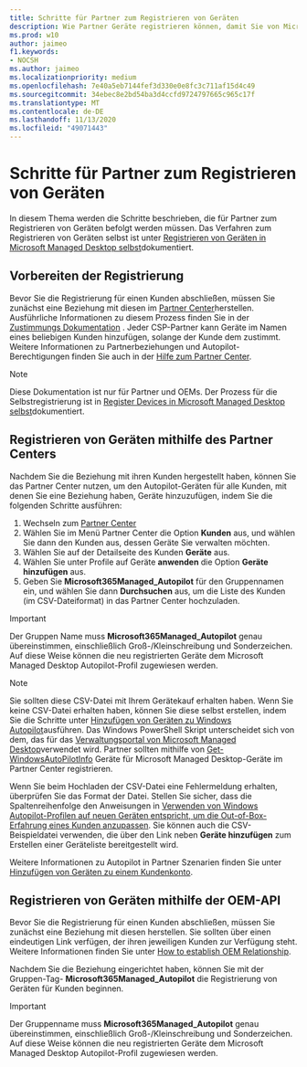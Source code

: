 ```yaml
---
title: Schritte für Partner zum Registrieren von Geräten
description: Wie Partner Geräte registrieren können, damit Sie von Microsoft Managed Desktop verwaltet werden können
ms.prod: w10
author: jaimeo
f1.keywords:
- NOCSH
ms.author: jaimeo
ms.localizationpriority: medium
ms.openlocfilehash: 7e40a5eb7144fef3d330e0e8fc3c711af15d4c49
ms.sourcegitcommit: 34ebec8e2bd54ba3d4ccfd9724797665c965c17f
ms.translationtype: MT
ms.contentlocale: de-DE
ms.lasthandoff: 11/13/2020
ms.locfileid: "49071443"
---
```

# <a name="steps-for-partners-to-register-devices"></a>Schritte für Partner zum Registrieren von Geräten


In diesem Thema werden die Schritte beschrieben, die für Partner zum Registrieren von Geräten befolgt werden müssen. Das Verfahren zum Registrieren von Geräten selbst ist unter [Registrieren von Geräten in Microsoft Managed Desktop selbst](register-devices-self.md)dokumentiert.



## <a name="prepare-for-registration"></a>Vorbereiten der Registrierung 
Bevor Sie die Registrierung für einen Kunden abschließen, müssen Sie zunächst eine Beziehung mit diesen im [Partner Center](https://partner.microsoft.com/dashboard)herstellen. Ausführliche Informationen zu diesem Prozess finden Sie in der [Zustimmungs Dokumentation](https://docs.microsoft.com/windows/deployment/windows-autopilot/registration-auth#csp-authorization) . Jeder CSP-Partner kann Geräte im Namen eines beliebigen Kunden hinzufügen, solange der Kunde dem zustimmt. Weitere Informationen zu Partnerbeziehungen und Autopilot-Berechtigungen finden Sie auch in der [Hilfe zum Partner Center](https://docs.microsoft.com/partner-center/customers_revoke_admin_privileges#windows-autopilot).


> [!NOTE]
> Diese Dokumentation ist nur für Partner und OEMs. Der Prozess für die Selbstregistrierung ist in [Register Devices in Microsoft Managed Desktop selbst](register-devices-self.md)dokumentiert.


## <a name="register-devices-by-using-partner-center"></a>Registrieren von Geräten mithilfe des Partner Centers

Nachdem Sie die Beziehung mit ihren Kunden hergestellt haben, können Sie das Partner Center nutzen, um den Autopilot-Geräten für alle Kunden, mit denen Sie eine Beziehung haben, Geräte hinzuzufügen, indem Sie die folgenden Schritte ausführen:

1. Wechseln zum [Partner Center](https://partner.microsoft.com/dashboard)
2. Wählen Sie im Menü Partner Center die Option **Kunden** aus, und wählen Sie dann den Kunden aus, dessen Geräte Sie verwalten möchten.
3. Wählen Sie auf der Detailseite des Kunden **Geräte** aus.
4. Wählen Sie unter Profile auf Geräte **anwenden** die Option **Geräte hinzufügen** aus.
5. Geben Sie **Microsoft365Managed_Autopilot** für den Gruppennamen ein, und wählen Sie dann **Durchsuchen** aus, um die Liste des Kunden (im CSV-Dateiformat) in das Partner Center hochzuladen.


> [!IMPORTANT]
> Der Gruppen Name muss **Microsoft365Managed_Autopilot** genau übereinstimmen, einschließlich Groß-/Kleinschreibung und Sonderzeichen. Auf diese Weise können die neu registrierten Geräte dem Microsoft Managed Desktop Autopilot-Profil zugewiesen werden.

>[!NOTE]
> Sie sollten diese CSV-Datei mit Ihrem Gerätekauf erhalten haben. Wenn Sie keine CSV-Datei erhalten haben, können Sie diese selbst erstellen, indem Sie die Schritte unter [Hinzufügen von Geräten zu Windows Autopilot](https://docs.microsoft.com/windows/deployment/windows-autopilot/add-devices#collecting-the-hardware-id-from-existing-devices-using-powershell)ausführen. Das Windows PowerShell Skript unterscheidet sich von dem, das für das [Verwaltungsportal von Microsoft Managed Desktop](https://docs.microsoft.com/microsoft-365/managed-desktop/get-started/register-devices-self?view=o365-worldwide#obtain-the-hardware-hash)verwendet wird. Partner sollten mithilfe von [Get-WindowsAutoPilotInfo](https://www.powershellgallery.com/packages/Get-WindowsAutoPilotInfo) Geräte für Microsoft Managed Desktop-Geräte im Partner Center registrieren.

Wenn Sie beim Hochladen der CSV-Datei eine Fehlermeldung erhalten, überprüfen Sie das Format der Datei. Stellen Sie sicher, dass die Spaltenreihenfolge den Anweisungen in [Verwenden von Windows Autopilot-Profilen auf neuen Geräten entspricht, um die Out-of-Box-Erfahrung eines Kunden anzupassen](https://docs.microsoft.com/partner-center/autopilot#add-devices-to-a-customers-account). Sie können auch die CSV-Beispieldatei verwenden, die über den Link neben **Geräte hinzufügen** zum Erstellen einer Geräteliste bereitgestellt wird. 

Weitere Informationen zu Autopilot in Partner Szenarien finden Sie unter [Hinzufügen von Geräten zu einem Kundenkonto](https://docs.microsoft.com/partner-center/autopilot#add-devices-to-a-customers-account).


## <a name="register-devices-by-using-the-oem-api"></a>Registrieren von Geräten mithilfe der OEM-API

Bevor Sie die Registrierung für einen Kunden abschließen, müssen Sie zunächst eine Beziehung mit diesen herstellen. Sie sollten über einen eindeutigen Link verfügen, der ihren jeweiligen Kunden zur Verfügung steht. Weitere Informationen finden Sie unter [How to establish OEM Relationship](https://docs.microsoft.com/windows/deployment/windows-autopilot/registration-auth#oem-authorization).

Nachdem Sie die Beziehung eingerichtet haben, können Sie mit der Gruppen-Tag- **Microsoft365Managed_Autopilot** die Registrierung von Geräten für Kunden beginnen.

> [!IMPORTANT]
> Der Gruppenname muss **Microsoft365Managed_Autopilot** genau übereinstimmen, einschließlich Groß-/Kleinschreibung und Sonderzeichen. Auf diese Weise können die neu registrierten Geräte dem Microsoft Managed Desktop Autopilot-Profil zugewiesen werden.
